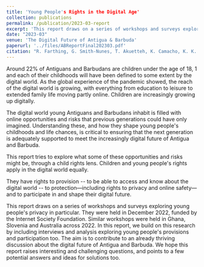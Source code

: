 ```yaml
---
title: 'Young People's Rights in the Digital Age'
collection: publications
permalink: /publication/2023-03-report
excerpt: 'This report draws on a series of workshops and surveys exploring young people's privacy in particular. They were held in December 2022, funded by the Internet Society Foundation. Similar workshops were held in Ghana, Slovenia and Australia across 2022. In this report, we build on this research by including interviews and analysis exploring young people's provisions and participation too. The aim is to contribute to an already thriving discussion about the digital future of Antigua and Barbuda. We hope this report raises interesting and challenging questions, and points to a few potential answers and ideas for solutions too.'
date: "2023-03"
venue: 'The Digital Future of Antigua & Barbuda'
paperurl: '../files/ABReportFinal202303.pdf'
citation: "R. Farthing, G. Smith-Nunes, T. Akuetteh, K. Camacho, K. K. Ošljak and J. Zhao, It Sets Boundaries Making Your Life Personal and More Comfortable: Understanding Young People's Privacy Needs and Concerns, in IEEE Technology and Society Magazine, vol. 42, no. 1, pp. 75-82, March 2023, doi: 10.1109/MTS.2023.3244554."
---
```

Around 22\% of Antiguans and Barbudans are children under the age of 18, 1 and each of their childhoods will have been defined to some extent by the digital world. As the global experience of the pandemic showed, the reach of the digital world is growing, with everything from education to leisure to extended family life moving partly online. Children are increasingly growing up digitally.

The digital world young Antiguans and Barbudans inhabit is filled with online opportunities and risks that previous generations could have only imagined. Understanding these, and how they shape young people's childhoods and life chances, is critical to ensuring that the next generation is adequately supported to meet the increasingly digital future of Antigua and Barbuda. 

This report tries to explore what some of these opportunities and risks might be, through a child rights lens. Children and young people's rights apply in the digital world equally.

They have rights to provision -- to be able to access and know about the digital world -- to protection—including rights to privacy and online safety—and to participate in and shape their digital future.

This report draws on a series of workshops and surveys exploring young people's privacy in particular. They were held in December 2022, funded by the Internet Society Foundation. Similar workshops were held in Ghana, Slovenia and Australia across 2022. In this report, we build on this research by including interviews and analysis exploring young people's provisions and participation too. The aim is to contribute to an already thriving discussion about the digital future of Antigua and Barbuda. We hope this report raises interesting and challenging questions, and points to a few potential answers and ideas for solutions too.




